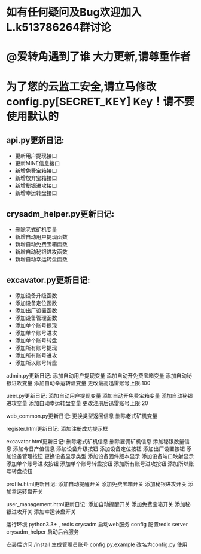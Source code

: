 ﻿# 如有任何疑问及Bug欢迎加入L.k513786264群讨论
# @爱转角遇到了谁 大力更新,请尊重作者
# 为了您的云监工安全,请立马修改config.py[SECRET_KEY] Key！请不要使用默认的
## api.py更新日记:     
- 更新用户提现接口     
- 更新MINE信息接口    
- 新增免费宝箱接口    
- 新增放弃宝箱接口    
- 新增秘银进攻接口    
- 新增幸运转盘接口    

## crysadm_helper.py更新日记:
- 删除老式矿机变量
- 新增自动用户提现函数
- 新增自动免费宝箱函数
- 新增自动秘银进攻函数
- 新增自动幸运转盘函数

## excavator.py更新日记:
- 添加设备升级函数
- 添加设备定位函数
- 添加出厂设置函数
- 添加设备管理函数
- 添加单个账号提现
- 添加单个账号进攻
- 添加单个账号转盘
- 添加所有账号提现
- 添加所有账号进攻
- 添加所以账号转盘

admin.py更新日记:
添加自动用户提现变量
添加自动开免费宝箱变量
添加自动秘银进攻变量
添加自动幸运转盘变量
更改最高迅雷账号上限:100

ueer.py更新日记:
添加自动用户提现变量
添加自动开免费宝箱变量
添加自动秘银进攻变量
添加自动幸运转盘变量
更改注册后迅雷账号上限:20

web_common.py更新日记:
更换类型返回信息
删除老式矿机变量

register.html更新日记:
添加注册成功提示框

excavator.html更新日记:
删除老式矿机信息
删除雇佣矿机信息
添加秘银数量信息
添加今日产值信息
添加设备升级按钮
添加设备定位按钮
添加出厂设置按钮
添加设备管理按钮
更换设备显示类型
添加设备固件版本显示
添加设备端口映射显示
添加单个账号进攻按钮
添加单个账号转盘按钮
添加所有账号进攻按钮
添加所以账号转盘按钮

profile.html更新日记:
添加自动提醒开关
添加免费宝箱开关
添加秘银进攻开关
添加幸运转盘开关

user_management.html更新日记:
添加自动提醒开关
添加免费宝箱开关
添加秘银进攻开关
添加幸运转盘开关

运行环境 python3.3+ , redis
crysadm 启动web服务
config 配置redis server
crysadm_helper 启动后台服务

安装后访问 /install 生成管理员账号
config.py.example 改名为config.py 使用
